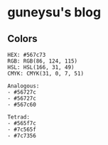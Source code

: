 # guneysu's blog

## Colors

```
HEX: #567c73
RGB: RGB(86, 124, 115)
HSL: HSL(166, 31, 49)
CMYK: CMYK(31, 0, 7, 51)

Analogous: 
- #56727c
- #56727c
- #567c60

Tetrad:
- #565f7c
- #7c565f
- #7c7356
```
